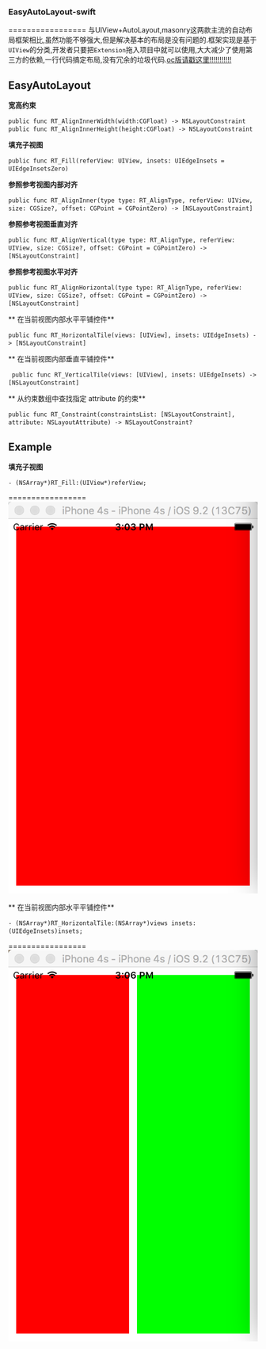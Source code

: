 ### EasyAutoLayout-swift
=================
与UIView+AutoLayout,masonry这两款主流的自动布局框架相比,虽然功能不够强大,但是解决基本的布局是没有问题的.框架实现是基于`UIView`的分类,开发者只要把`Extension`拖入项目中就可以使用,大大减少了使用第三方的依赖,一行代码搞定布局,没有冗余的垃圾代码.[oc版请戳这里!!!!!!!!!!!](https://github.com/codeXiaoQiang/EasyAutoLayout)

## EasyAutoLayout 

**宽高约束**
```
public func RT_AlignInnerWidth(width:CGFloat) -> NSLayoutConstraint
public func RT_AlignInnerHeight(height:CGFloat) -> NSLayoutConstraint
```
**填充子视图**
```
public func RT_Fill(referView: UIView, insets: UIEdgeInsets = UIEdgeInsetsZero)
```
**参照参考视图内部对齐**
```
public func RT_AlignInner(type type: RT_AlignType, referView: UIView, size: CGSize?, offset: CGPoint = CGPointZero) -> [NSLayoutConstraint]
```
**参照参考视图垂直对齐**
```
public func RT_AlignVertical(type type: RT_AlignType, referView: UIView, size: CGSize?, offset: CGPoint = CGPointZero) -> [NSLayoutConstraint]
```
**参照参考视图水平对齐**
```
public func RT_AlignHorizontal(type type: RT_AlignType, referView: UIView, size: CGSize?, offset: CGPoint = CGPointZero) -> [NSLayoutConstraint]
```
** 在当前视图内部水平平铺控件**
```
public func RT_HorizontalTile(views: [UIView], insets: UIEdgeInsets) -> [NSLayoutConstraint]
```
**  在当前视图内部垂直平铺控件**
```
 public func RT_VerticalTile(views: [UIView], insets: UIEdgeInsets) -> [NSLayoutConstraint]
```
** 从约束数组中查找指定 attribute 的约束**
```
public func RT_Constraint(constraintsList: [NSLayoutConstraint], attribute: NSLayoutAttribute) -> NSLayoutConstraint?
```
## Example
**填充子视图**
```
- (NSArray*)RT_Fill:(UIView*)referView;
```
=================
![image](https://github.com/codeXiaoQiang/EasyAutoLayout/blob/master/1.png)

** 在当前视图内部水平平铺控件**
```
- (NSArray*)RT_HorizontalTile:(NSArray*)views insets:(UIEdgeInsets)insets;
```
=================
![image](https://github.com/codeXiaoQiang/EasyAutoLayout/blob/master/2.png)


